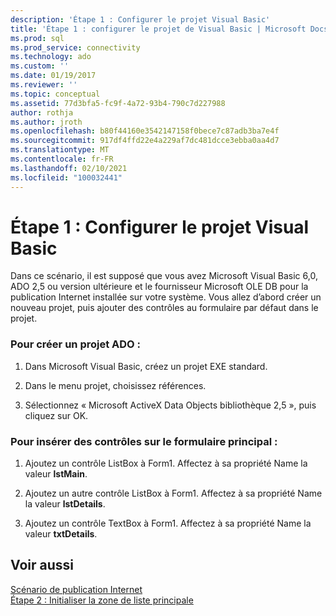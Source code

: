 ```yaml
---
description: 'Étape 1 : Configurer le projet Visual Basic'
title: 'Étape 1 : configurer le projet de Visual Basic | Microsoft Docs'
ms.prod: sql
ms.prod_service: connectivity
ms.technology: ado
ms.custom: ''
ms.date: 01/19/2017
ms.reviewer: ''
ms.topic: conceptual
ms.assetid: 77d3bfa5-fc9f-4a72-93b4-790c7d227988
author: rothja
ms.author: jroth
ms.openlocfilehash: b80f44160e3542147158f0bece7c87adb3ba7e4f
ms.sourcegitcommit: 917df4ffd22e4a229af7dc481dcce3ebba0aa4d7
ms.translationtype: MT
ms.contentlocale: fr-FR
ms.lasthandoff: 02/10/2021
ms.locfileid: "100032441"
---
```

# <a name="step-1-set-up-the-visual-basic-project"></a>Étape 1 : Configurer le projet Visual Basic
Dans ce scénario, il est supposé que vous avez Microsoft Visual Basic 6,0, ADO 2,5 ou version ultérieure et le fournisseur Microsoft OLE DB pour la publication Internet installée sur votre système. Vous allez d’abord créer un nouveau projet, puis ajouter des contrôles au formulaire par défaut dans le projet.  
  
### <a name="to-create-an-ado-project"></a>Pour créer un projet ADO :  
  
1.  Dans Microsoft Visual Basic, créez un projet EXE standard.  
  
2.  Dans le menu projet, choisissez références.  
  
3.  Sélectionnez « Microsoft ActiveX Data Objects bibliothèque 2,5 », puis cliquez sur OK.  
  
### <a name="to-insert-controls-on-the-main-form"></a>Pour insérer des contrôles sur le formulaire principal :  
  
1.  Ajoutez un contrôle ListBox à Form1. Affectez à sa propriété Name la valeur **lstMain**.  
  
2.  Ajoutez un autre contrôle ListBox à Form1. Affectez à sa propriété Name la valeur **lstDetails**.  
  
3.  Ajoutez un contrôle TextBox à Form1. Affectez à sa propriété Name la valeur **txtDetails**.  
  
## <a name="see-also"></a>Voir aussi  
 [Scénario de publication Internet](../../../ado/guide/data/internet-publishing-scenario.md)   
 [Étape 2 : Initialiser la zone de liste principale](../../../ado/guide/data/step-2-initialize-the-main-list-box.md)
